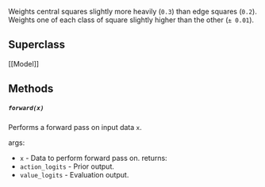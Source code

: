 Weights central squares slightly more heavily (`0.3`) than edge squares (`0.2`). Weights one of each class of square slightly higher than the other (`± 0.01`).
## Superclass
[[Model]]
## Methods
##### `forward(x)`

Performs a forward pass on input data `x`.

args:
- `x` - Data to perform forward pass on.
returns:
- `action_logits` - Prior output.
- `value_logits` - Evaluation output.